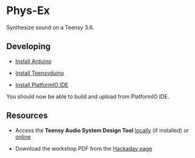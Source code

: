 # Phys-Ex

Synthesize sound on a Teensy 3.6.

## Developing

- [Install Arduino](https://www.arduino.cc/en/Main/Software)

- [Install Teensyduino](https://www.pjrc.com/teensy/td_download.html)

- [Install PlatformIO IDE](https://platformio.org/platformio-ide)

You should now be able to build and upload from PlatformIO IDE.

## Resources

- Access the **Teensy Audio System Design Tool**
[locally](file:///Applications/Arduino.app/Contents/Java/hardware/teensy/avr/libraries/Audio/gui/index.html) (if installed) or [online](https://www.pjrc.com/teensy/gui/)

- Download the workshop PDF from the [Hackaday page](https://hackaday.io/project/8292-microcontroller-audio-workshop-had-supercon-2015)
